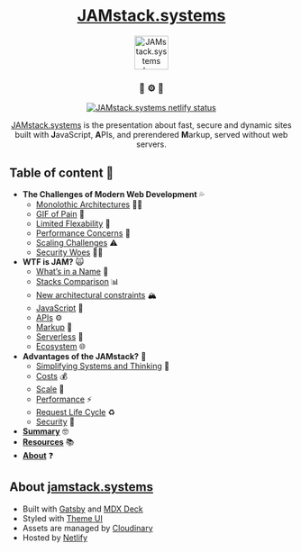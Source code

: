 <h1 align="center">
  <a href="https://JAMstack.systems">JAMstack.systems</a>
</h1>

<p align="center">
  <a href="https://JAMstack.systems">
    <img alt="JAMstack.systems logo" src="https://jamstack.systems/logo.svg" width="60" />
  </a>
</p>

<h3 align="center">💛 ⚙️ 📝</h3>

<p align="center">
  <a href="https://app.netlify.com/sites/jamstack-systems/deploys">
    <img alt="JAMstack.systems netlify status" src="https://api.netlify.com/api/v1/badges/f0229821-2f9d-4a50-a8ee-942d78a1eda2/deploy-status"/>
  </a>
</p>

<p align="center">
  <a href="https://JAMstack.systems">JAMstack.systems</a> is the presentation about fast, secure and dynamic sites built with <b>J</b>avaScript, <b>A</b>PIs, and prerendered <b>M</b>arkup, served without web servers.
</p>  

## Table of content 📖

* **The Challenges of Modern Web Development** 💦
  * [Monolothic Architectures](https://JAMstack.systems/2) 🧟‍♂️
  * [GIF of Pain](https://JAMstack.systems/3) 🤕
  * [Limited Flexability](https://JAMstack.systems/4) 🤕
  * [Performance Concerns](https://JAMstack.systems/5) 🐢
  * [Scaling Challenges](https://JAMstack.systems/6) ⚠️
  * [Security Woes](https://JAMstack.systems/7) 🕵️‍♀️
* **WTF is JAM?** 🙀
  * [What’s in a Name](https://JAMstack.systems/8) 🤨
  * [Stacks Comparison](https://JAMstack.systems/9) 📊
  * [New architectural constraints](https://JAMstack.systems/10) 🏔
  * [JavaScript](https://JAMstack.systems/11) 💛
  * [APIs](https://JAMstack.systems/12) ⚙️
  * [Markup](https://JAMstack.systems/13) 📝
  * [Serverless](https://JAMstack.systems/14) 🔌
  * [Ecosystem](https://JAMstack.systems/15) 🌐
* **Advantages of the JAMstack?** 💪
  * [Simplifying Systems and Thinking](https://jamstack.systems/16) 🧠
  * [Costs](https://jamstack.systems/17) 💰
  * [Scale](https://jamstack.systems/18) 🌱
  * [Performance](https://jamstack.systems/19) ⚡️
  * [Request Life Cycle](https://jamstack.systems/20) ️️️️♻️
  * [Security](https://jamstack.systems/21) ️️️️🔐
* **[Summary](https://jamstack.systems/22)** 🤓
* **[Resources](https://jamstack.systems/23)** 📚
* **[About](https://jamstack.systems/24)** ❓

## About [jamstack.systems](https://jamstack.systems)

* Built with [Gatsby](https://gatsbyjs.org) and [MDX Deck](https://github.com/jxnblk/mdx-deck)
* Styled with [Theme UI](https://theme-ui.com)
* Assets are managed by [Cloudinary](https://cloudinary.com/)
* Hosted by [Netlify](https://netlify.com)
